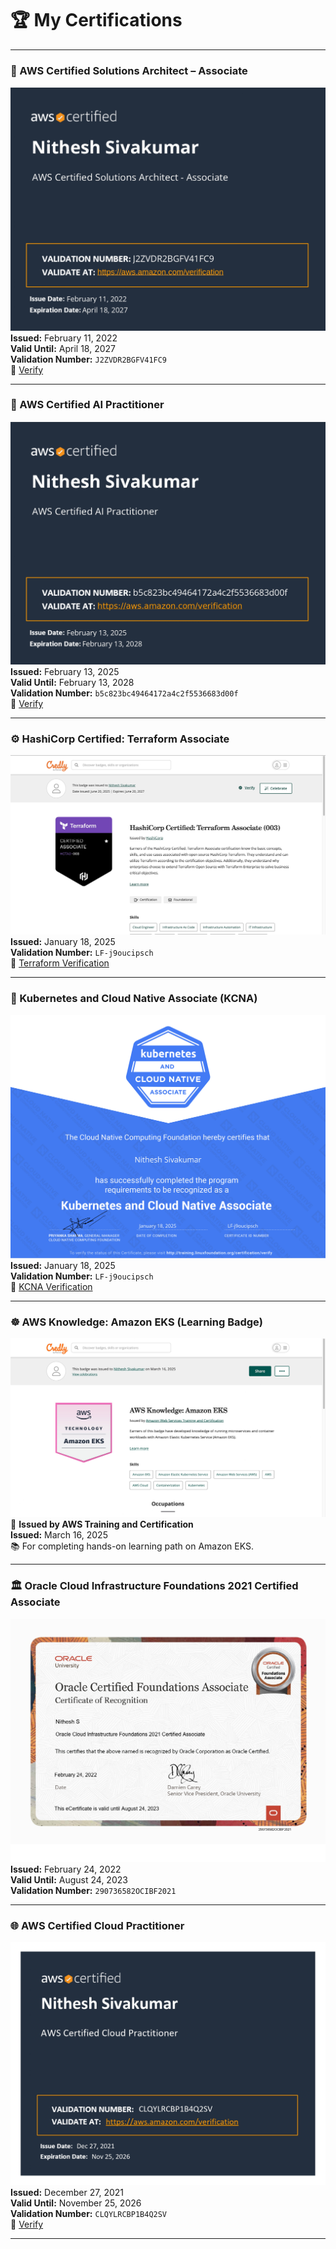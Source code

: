 # 🏆 My Certifications

---

### 🥇 AWS Certified Solutions Architect – Associate  
![nithesh sivakumar_AWS Certified Solutions Architect - Associate certificate](nithesh%20sivakumar_AWS%20Certified%20Solutions%20Architect%20-%20Associate%20certificate_page-0001.jpg)  
**Issued:** February 11, 2022  
**Valid Until:** April 18, 2027  
**Validation Number:** `J2ZVDR2BGFV41FC9`  
🔗 [Verify](https://aws.amazon.com/verification)

---

### 🤖 AWS Certified AI Practitioner  
![AWS Certified AI Practitioner certificate](AWS%20Certified%20AI%20Practitioner%20certificate_page-0001.jpg)  
**Issued:** February 13, 2025  
**Valid Until:** February 13, 2028  
**Validation Number:** `b5c823bc49464172a4c2f5536683d00f`  
🔗 [Verify](https://aws.amazon.com/verification)

---

### ⚙️ HashiCorp Certified: Terraform Associate  
![Hashicorp Terraform Associate](Hashicorp%20Terraform%20Associate.jpeg)  
**Issued:** January 18, 2025  
**Validation Number:** `LF-j9oucipsch`  
🔗 [Terraform Verification](https://training.linuxfoundation.org/certification/terraform-associate)

---

### 🧠 Kubernetes and Cloud Native Associate (KCNA)  
![nithesh-sivakumar-c890cb6d-687f-409a-8e0a-90410e0450f0-certificate](nithesh-sivakumar-c890cb6d-687f-409a-8e0a-90410e0450f0-certificate_page-0001.jpg)  
**Issued:** January 18, 2025  
**Validation Number:** `LF-j9oucipsch`  
🔗 [KCNA Verification](https://training.linuxfoundation.org/certification/kcna)

---

### ☸️ AWS Knowledge: Amazon EKS (Learning Badge)  
![AWS EKS Learning badge](AWS%20EKS%20Learning%20badge_page-0001.jpg)  
🏅 **Issued by AWS Training and Certification**  
**Issued:** March 16, 2025  
📚 For completing hands-on learning path on Amazon EKS.

---

### 🏛️ Oracle Cloud Infrastructure Foundations 2021 Certified Associate  
![ORACLE](ORACLE_page-0001.jpg)  
**Issued:** February 24, 2022  
**Valid Until:** August 24, 2023  
**Validation Number:** `290736582OCIBF2021`

---

### 🌐 AWS Certified Cloud Practitioner  
![nithesh sivakumar_AWS Certified Cloud Practitioner certificate](nithesh%20sivakumar_AWS%20Certified%20Cloud%20Practitioner%20certificate_page-0001.jpg)  
**Issued:** December 27, 2021  
**Valid Until:** November 25, 2026  
**Validation Number:** `CLQYLRCBP1B4Q2SV`  
🔗 [Verify](https://aws.amazon.com/verification)

---
